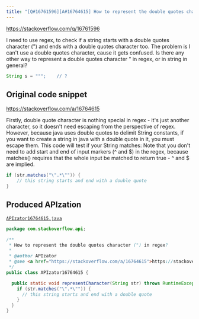 ```yaml
---
title: "[Q#16761596][A#16764615] How to represent the double quotes character (\") in regex?"
---
```


https://stackoverflow.com/q/16761596

I need to use regex, to check if a string starts with a double quotes character (") and ends with a double quotes character too.
The problem is I can't use a double quotes character, cause it gets confused. Is there any other way to represent a double quotes character " in regex, or in string in general?


```java
String s = """;    // ?
```


## Original code snippet

https://stackoverflow.com/a/16764615

Firstly, double quote character is nothing special in regex - it's just another character, so it doesn't need escaping from the perspective of regex.
However, because java uses double quotes to delimit String constants, if you want to create a string in java with a double quote in it, you must escape them.
This code will test if your String matches:
Note that you don't need to add start and end of input markers (^ and $) in the regex, because matches() requires that the whole input be matched to return true - ^ and $ are implied.

```java
if (str.matches("\".*\"")) {
    // this string starts and end with a double quote
}
```

## Produced APIzation

[`APIzator16764615.java`](/data/search/java/APIzator16764615.java)

```java
package com.stackoverflow.api;

/**
 * How to represent the double quotes character (") in regex?
 *
 * @author APIzator
 * @see <a href="https://stackoverflow.com/a/16764615">https://stackoverflow.com/a/16764615</a>
 */
public class APIzator16764615 {

  public static void representCharacter(String str) throws RuntimeException {
    if (str.matches("\".*\"")) {
      // this string starts and end with a double quote
    }
  }
}
```